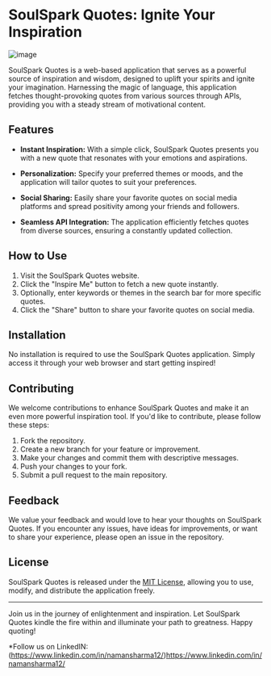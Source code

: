 # SoulSpark Quotes: Ignite Your Inspiration

![image](https://github.com/NamanSharma1201/SoulSpark-Quotes-Ignite-Your-Inspiration/assets/120219878/80b68c74-a76e-4333-b6a2-4350b31b97da)


SoulSpark Quotes is a web-based application that serves as a powerful source of inspiration and wisdom, designed to uplift your spirits and ignite your imagination. Harnessing the magic of language, this application fetches thought-provoking quotes from various sources through APIs, providing you with a steady stream of motivational content.

## Features

- **Instant Inspiration:** With a simple click, SoulSpark Quotes presents you with a new quote that resonates with your emotions and aspirations.

- **Personalization:** Specify your preferred themes or moods, and the application will tailor quotes to suit your preferences.

- **Social Sharing:** Easily share your favorite quotes on social media platforms and spread positivity among your friends and followers.

- **Seamless API Integration:** The application efficiently fetches quotes from diverse sources, ensuring a constantly updated collection.

## How to Use

1. Visit the SoulSpark Quotes website.
2. Click the "Inspire Me" button to fetch a new quote instantly.
3. Optionally, enter keywords or themes in the search bar for more specific quotes.
4. Click the "Share" button to share your favorite quotes on social media.

## Installation

No installation is required to use the SoulSpark Quotes application. Simply access it through your web browser and start getting inspired!

## Contributing

We welcome contributions to enhance SoulSpark Quotes and make it an even more powerful inspiration tool. If you'd like to contribute, please follow these steps:

1. Fork the repository.
2. Create a new branch for your feature or improvement.
3. Make your changes and commit them with descriptive messages.
4. Push your changes to your fork.
5. Submit a pull request to the main repository.

## Feedback

We value your feedback and would love to hear your thoughts on SoulSpark Quotes. If you encounter any issues, have ideas for improvements, or want to share your experience, please open an issue in the repository.

## License

SoulSpark Quotes is released under the [MIT License](LICENSE), allowing you to use, modify, and distribute the application freely.

---

Join us in the journey of enlightenment and inspiration. Let SoulSpark Quotes kindle the fire within and illuminate your path to greatness. Happy quoting!

*Follow us on LinkedIN: (https://www.linkedin.com/in/namansharma12/)https://www.linkedin.com/in/namansharma12/
